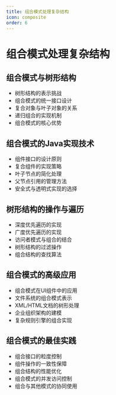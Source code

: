 ```yaml
---
title: 组合模式处理复杂结构
icon: composite
order: 6
---
```


# 组合模式处理复杂结构

## 组合模式与树形结构

- 树形结构的表示挑战
- 组合模式的统一接口设计
- 复合对象与叶子对象的关系
- 递归组合的实现机制
- 组合模式的核心优势

## 组合模式的Java实现技术

- 组件接口的设计原则
- 复合组件的实现策略
- 叶子节点的简化处理
- 父节点引用的管理方法
- 安全式与透明式实现的选择

## 树形结构的操作与遍历

- 深度优先遍历的实现
- 广度优先遍历的实现
- 访问者模式与组合的结合
- 树形结构的过滤操作
- 组合结构的查找算法

## 组合模式的高级应用

- 组合模式在UI组件中的应用
- 文件系统的组合模式表示
- XML/HTML文档的树形处理
- 企业组织架构的建模
- 复杂规则引擎的组合实现

## 组合模式的最佳实践

- 组合接口的粒度控制
- 组件操作的一致性保障
- 组合结构的性能优化
- 组合模式的并发访问控制
- 组合与其他模式的协同使用
